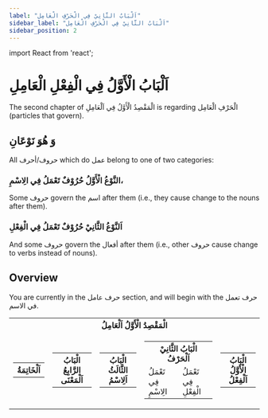 ```yaml
---
label: "اَلْبَابُ الثَّانِيْ فِي الْحَرْفِ الْعَامِل"
sidebar_label: "اَلْبَابُ الثَّانِيْ فِي الْحَرْفِ الْعَامِل"
sidebar_position: 2
---
```


import React from 'react';

# اَلْبَابُ الْأَوَّلُ فِي الْفِعْلِ الْعَامِلِ

The second chapter of الْمَقْصِدُ الْأَوَّلُ فِي اَلْعَامِلِ
 is regarding الْحَرْفِ الْعَامِل (particles that govern). 


## وَ هُوَ نَوْعَانِ

All حروف/أحرف which do عمل belong to one of two categories:

### النَّوْعُ الْأَوَّلُ حُرُوْفٌ تَعْمَلُ فِي الِاسْمِ، 

Some حروف govern the اسم after them (i.e., they cause change to the nouns after them).

### اَلنَّوْعُ الثَّانِيْ حُرُوْفٌ تَعْمَلُ فِي الْفِعْلِ

And some حروف govern the أفعال after them (i.e., other حروف cause change to verbs instead of nouns).

## Overview

You are currently in the حرف عامل section, and will begin with the حرف تعمل في الاسم.

<table>
  <tr>
    <th colspan="5">الْمَقْصِدُ الْأَوَّلُ اَلْعَامِلُ</th>
  </tr>
  <tr>
    <td>
      <table>
        <tr>
          <th colspan="1">اَلْخَاتِمَةُ</th>
        </tr>
      </table>
    </td>
    <td>
      <table>
        <tr>
          <th colspan="1">الْبَابُ الرَّابِعُ اَلْمَعْنَى</th>
        </tr>
      </table>
    </td>
    <td>
      <table>
        <tr>
          <th colspan="1">الْبَابُ الثَّالَثُ اَلِاسْمُ</th>
        </tr>
      </table>
    </td>
    <td>
      <table>
        <tr>
          <th colspan="2">الْبَابُ الثَّانِيْ اَلْحَرْفُ</th>
        </tr>
        <tr>
          <td>تَعْمَلُ فِي الِاسْمِ</td>
          <td>تَعْمَلُ فِي الْفِعْلِ</td>
        </tr>
      </table>
    </td>
    <td>
      <table>
        <tr>
          <th colspan="1">الْبَابُ الْأَوَّلُ اَلْفِعْلُ</th>
        </tr>
      </table>
    </td>
  </tr>
</table>
